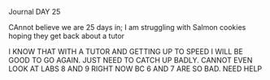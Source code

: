 Journal DAY 25

CAnnot believe we are 25 days in;   I am struggling with Salmon cookies hoping they get back about a tutor

I KNOW THAT WITH A TUTOR AND GETTING UP TO SPEED I WILL BE GOOD TO GO AGAIN.  JUST NEED TO CATCH UP BADLY.  CANNOT EVEN LOOK AT LABS 8 AND 9 RIGHT NOW BC 6 AND 7 ARE SO BAD.  NEED HELP
